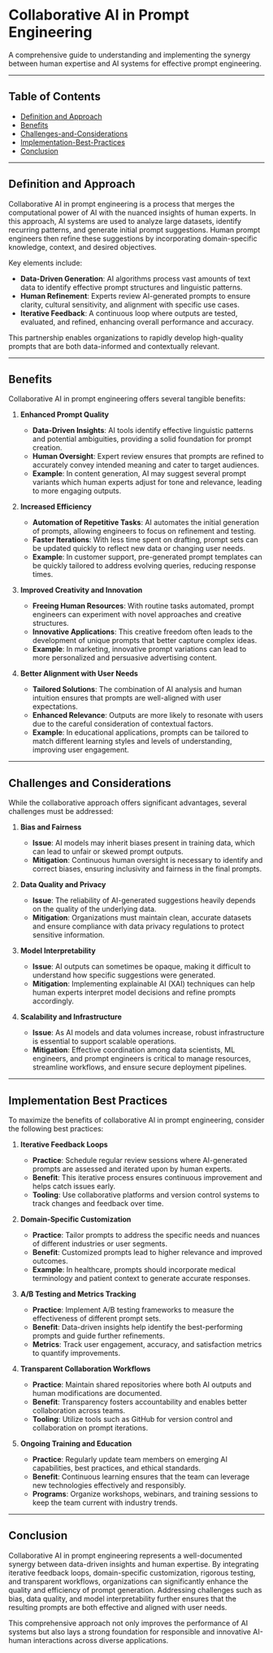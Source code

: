 # Collaborative AI in Prompt Engineering

A comprehensive guide to understanding and implementing the synergy between human expertise and AI systems for effective prompt engineering.

---

## Table of Contents

- [Definition and Approach](#definition-and-approach)
- [Benefits](#benefits)
- [Challenges-and-Considerations](#challenges-and-considerations)
- [Implementation-Best-Practices](#implementation-best-practices)
- [Conclusion](#conclusion)

---

## Definition and Approach

Collaborative AI in prompt engineering is a process that merges the computational power of AI with the nuanced insights of human experts. In this approach, AI systems are used to analyze large datasets, identify recurring patterns, and generate initial prompt suggestions. Human prompt engineers then refine these suggestions by incorporating domain-specific knowledge, context, and desired objectives.

Key elements include:

- **Data-Driven Generation**: AI algorithms process vast amounts of text data to identify effective prompt structures and linguistic patterns.
- **Human Refinement**: Experts review AI-generated prompts to ensure clarity, cultural sensitivity, and alignment with specific use cases.
- **Iterative Feedback**: A continuous loop where outputs are tested, evaluated, and refined, enhancing overall performance and accuracy.

This partnership enables organizations to rapidly develop high-quality prompts that are both data-informed and contextually relevant.

---

## Benefits

Collaborative AI in prompt engineering offers several tangible benefits:

1. **Enhanced Prompt Quality**  
   - **Data-Driven Insights**: AI tools identify effective linguistic patterns and potential ambiguities, providing a solid foundation for prompt creation.
   - **Human Oversight**: Expert review ensures that prompts are refined to accurately convey intended meaning and cater to target audiences.
   - **Example**: In content generation, AI may suggest several prompt variants which human experts adjust for tone and relevance, leading to more engaging outputs.

2. **Increased Efficiency**  
   - **Automation of Repetitive Tasks**: AI automates the initial generation of prompts, allowing engineers to focus on refinement and testing.
   - **Faster Iterations**: With less time spent on drafting, prompt sets can be updated quickly to reflect new data or changing user needs.
   - **Example**: In customer support, pre-generated prompt templates can be quickly tailored to address evolving queries, reducing response times.

3. **Improved Creativity and Innovation**  
   - **Freeing Human Resources**: With routine tasks automated, prompt engineers can experiment with novel approaches and creative structures.
   - **Innovative Applications**: This creative freedom often leads to the development of unique prompts that better capture complex ideas.
   - **Example**: In marketing, innovative prompt variations can lead to more personalized and persuasive advertising content.

4. **Better Alignment with User Needs**  
   - **Tailored Solutions**: The combination of AI analysis and human intuition ensures that prompts are well-aligned with user expectations.
   - **Enhanced Relevance**: Outputs are more likely to resonate with users due to the careful consideration of contextual factors.
   - **Example**: In educational applications, prompts can be tailored to match different learning styles and levels of understanding, improving user engagement.

---

## Challenges and Considerations

While the collaborative approach offers significant advantages, several challenges must be addressed:

1. **Bias and Fairness**  
   - **Issue**: AI models may inherit biases present in training data, which can lead to unfair or skewed prompt outputs.
   - **Mitigation**: Continuous human oversight is necessary to identify and correct biases, ensuring inclusivity and fairness in the final prompts.

2. **Data Quality and Privacy**  
   - **Issue**: The reliability of AI-generated suggestions heavily depends on the quality of the underlying data.
   - **Mitigation**: Organizations must maintain clean, accurate datasets and ensure compliance with data privacy regulations to protect sensitive information.

3. **Model Interpretability**  
   - **Issue**: AI outputs can sometimes be opaque, making it difficult to understand how specific suggestions were generated.
   - **Mitigation**: Implementing explainable AI (XAI) techniques can help human experts interpret model decisions and refine prompts accordingly.

4. **Scalability and Infrastructure**  
   - **Issue**: As AI models and data volumes increase, robust infrastructure is essential to support scalable operations.
   - **Mitigation**: Effective coordination among data scientists, ML engineers, and prompt engineers is critical to manage resources, streamline workflows, and ensure secure deployment pipelines.

---

## Implementation Best Practices

To maximize the benefits of collaborative AI in prompt engineering, consider the following best practices:

1. **Iterative Feedback Loops**  
   - **Practice**: Schedule regular review sessions where AI-generated prompts are assessed and iterated upon by human experts.
   - **Benefit**: This iterative process ensures continuous improvement and helps catch issues early.
   - **Tooling**: Use collaborative platforms and version control systems to track changes and feedback over time.

2. **Domain-Specific Customization**  
   - **Practice**: Tailor prompts to address the specific needs and nuances of different industries or user segments.
   - **Benefit**: Customized prompts lead to higher relevance and improved outcomes.
   - **Example**: In healthcare, prompts should incorporate medical terminology and patient context to generate accurate responses.

3. **A/B Testing and Metrics Tracking**  
   - **Practice**: Implement A/B testing frameworks to measure the effectiveness of different prompt sets.
   - **Benefit**: Data-driven insights help identify the best-performing prompts and guide further refinements.
   - **Metrics**: Track user engagement, accuracy, and satisfaction metrics to quantify improvements.

4. **Transparent Collaboration Workflows**  
   - **Practice**: Maintain shared repositories where both AI outputs and human modifications are documented.
   - **Benefit**: Transparency fosters accountability and enables better collaboration across teams.
   - **Tooling**: Utilize tools such as GitHub for version control and collaboration on prompt iterations.

5. **Ongoing Training and Education**  
   - **Practice**: Regularly update team members on emerging AI capabilities, best practices, and ethical standards.
   - **Benefit**: Continuous learning ensures that the team can leverage new technologies effectively and responsibly.
   - **Programs**: Organize workshops, webinars, and training sessions to keep the team current with industry trends.

---

## Conclusion

Collaborative AI in prompt engineering represents a well-documented synergy between data-driven insights and human expertise. By integrating iterative feedback loops, domain-specific customization, rigorous testing, and transparent workflows, organizations can significantly enhance the quality and efficiency of prompt generation. Addressing challenges such as bias, data quality, and model interpretability further ensures that the resulting prompts are both effective and aligned with user needs.

This comprehensive approach not only improves the performance of AI systems but also lays a strong foundation for responsible and innovative AI-human interactions across diverse applications.
